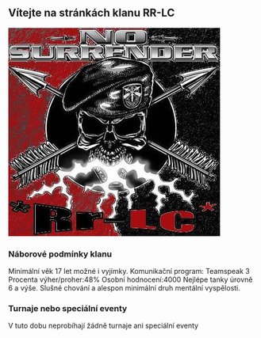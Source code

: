 ## Vítejte na stránkách klanu RR-LC



![Image](assets/img/Wot_default_clan_icon.jpg)

### Náborové podmínky klanu
Minimální věk 17 let možné i vyjímky.
Komunikační program: Teamspeak 3
Procenta výher/proher:48%
Osobní hodnocení:4000
Nejlépe tanky úrovně 6 a výše.
Slušné chování a alespon minimální druh mentální vyspělosti.
### Turnaje nebo speciální eventy
V tuto dobu neprobíhají žádně turnaje ani speciální eventy

